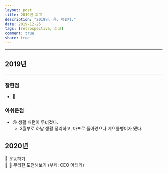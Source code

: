 ```yaml
---
layout: post
title: 2019년 회고
description: "2019년. 음. 아쉽다."
date: 2019-12-25
tags: [retrospective, 회고]
comment: true
share: true
---
```


---
## 2019년
---
### 잘한점
- :no_good:

### 아쉬운점
- :cry: 생활 패턴이 무너졌다.  
  - 3월부로 하남 생활 정리하고, 마포로 돌아왔으나 게으름뱅이가 됐다.

## 2020년
:punch: 운동하기  
:punch: :punch: 무리한 도전해보기 (부제: CEO 어태커)
